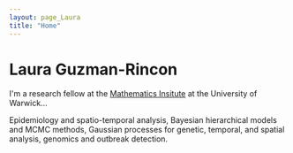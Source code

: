 ```yaml
---
layout: page_Laura
title: "Home"
---
```


# Laura Guzman-Rincon

I'm a research fellow at the [Mathematics Insitute](https://warwick.ac.uk/fac/sci/maths/) at the University of Warwick...

Epidemiology and spatio-temporal analysis, Bayesian hierarchical models and MCMC methods, Gaussian processes for genetic, temporal, and spatial analysis, genomics and outbreak detection.
